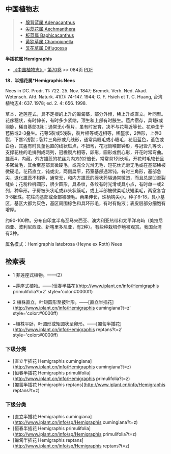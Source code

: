 

## 中国植物志

> * [腺背蓝属  Adenacanthus](http://www.iplant.cn/info/Adenacanthus?t=z)
> * [尖蕊花属  Aechmanthera](http://www.iplant.cn/info/Aechmanthera?t=z)
> * [板蓝属  Baphicacanthus](http://www.iplant.cn/info/Baphicacanthus?t=z)
> * [黄猄草属  Championella](http://www.iplant.cn/info/Championella?t=z)
> * [叉花草属  Diflugossa](http://www.iplant.cn/info/Diflugossa?t=z)

**半插花属 Hemigraphis**

* [《中国植物志》](http://www.iplant.cn/frps)- [第70卷](http://www.iplant.cn/frps/vol/70) >> 084页 [PDF](http://www.iplant.cn/frps/pdf/70/084y.pdf)

**18．半插花属*Hemigraphis Nees**

Nees in DC. Prodr. 11: 722. 25. Nov. 1847; Bremek. Verh. Ned. Akad. Wetensch. Afd. Naturk. 41(1): 74-147. 1944; C. F. Hsieh et T. C. Huang, 台湾植物志4: 637. 1978; ed. 2. 4: 656. 1998.

草本，近莲座式，具不定根的上升的匍匐茎，部分外倾，稀上升或直立。叶同型。花序穗状，有时伸长，有时多少紧缩，顶生和上部有时腋生。苞片宿存，具1脉或羽脉，稀自基部3脉；通常无小苞片，虽有时发育，决不与花萼近等长。花单生于苞腋或2-3叠生。花萼5裂或5浅裂，裂片相等或近相等，稀盔状，2唇形，上唇3裂，下唇2浅裂；裂片三角形或几线形，通常具睫毛或小睫毛，花冠蓝色，堇色或白色，其盔有时具堇色直的线状斑点，不扭弯，花冠筒喉部钟形，与冠管几等长，支撑花柱的毛排列成两列，冠檐裂片相等，卵形，圆形或倒心形，开花时常弯曲。雄蕊4，内藏，外方雄蕊的花丝为内方的2倍长，常常具1列长毛，开花时毛较长且多密髯毛，其余至基部具微硬毛，或完全光滑无毛，短花丝光滑无毛或在基部稀被微硬毛，花药直立，钝或尖，两侧扁平，药室基部通常钝，有时三角形，基部急尖，退化雄蕊不相等，通常无，和内方雄蕊的膜状药隔通常微凹，而且总是凹至裂缝处；花粉粒椭圆形，很少圆形，具条纹，条纹有时光滑或具小点，有时单一或2列，种阜形。子房被头状毛或非头状簇毛，或上半部被微柔毛状短柔毛，两室各含3-8胚珠。花柱向基部或全部被硬毛。蒴果伸长，珠柄钩尖小。种子6-18，具小基区，基区大都为灰色，基区周围棕色和具环形毛，有时有黏液；表皮层部分细胞有增厚。

约90-100种。分布自印度半岛至马来西亚、澳大利亚热带和太平洋岛屿（美拉尼西亚、波利尼西亚、新喀里多尼亚，有2种）。有些种栽培作地被观赏。我国台湾有3种。

属名模式：Hemigraphis latebrosa (Heyne ex Roth) Nees

## 检索表

* 1 非莲座式植物。——(2)
* ~莲座式植物。——[恒春半插花](http://www.iplant.cn/info/Hemigraphis primulifolia?t=z'  style='color:#0000ff)

* 2 植株直立，叶矩圆形至披针形。——[直立半插花](http://www.iplant.cn/info/Hemigraphis cumingiana?t=z'  style='color:#0000ff)

* ~植株平卧，叶圆形或矩圆状至卵形。——[匍匐半插花](http://www.iplant.cn/info/Hemigraphis reptans?t=z'  style='color:#0000ff)

### 下级分类
* [直立半插花  Hemigraphis cumingiana](http://www.iplant.cn/info/Hemigraphis cumingiana?t=z)
* [恒春半插花  Hemigraphis primulifolia](http://www.iplant.cn/info/Hemigraphis primulifolia?t=z)
* [匍匐半插花  Hemigraphis reptans](http://www.iplant.cn/info/Hemigraphis reptans?t=z)

### 下级分类
* [直立半插花  Hemigraphis cumingiana](http://www.iplant.cn/info/sp/Hemigraphis cumingiana?t=z)
* [恒春半插花  Hemigraphis primulifolia](http://www.iplant.cn/info/sp/Hemigraphis primulifolia?t=z)
* [匍匐半插花  Hemigraphis reptans](http://www.iplant.cn/info/sp/Hemigraphis reptans?t=z)
